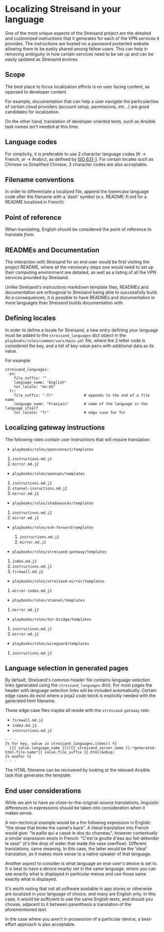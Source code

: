 Localizing Streisand in your language
=====================================

One of the most unique aspects of the Streisand project are the
detailed and customized instructions that it generates for each
of the VPN services it provides. The instructions are hosted
on a password protected website allowing them to be easily shared
among fellow users. This can help in removing ambiguity in how 
certain services need to be set up and can be easily updated as
Streisand evolves.

Scope
-----

The best place to focus localization efforts is on user facing
content, as opposed to developer content.

For example, documentation that can help a user navigate the particularities of certain
cloud providers (account setup, permissions, etc...) are good candidates for localization.

On the other hand, translation of developer oriented texts, such as Ansible 
task names isn't needed at this time.

Language codes
--------------

For simplicity, it is preferable to use 2 character language codes (fr -> French, ar -> Arabic),
as defined by [ISO 631-1](https://en.wikipedia.org/wiki/ISO_639). For certain locales such as
Chinese vs Simplified Chinese, 3 character codes are also acceptable.

Filename conventions
--------------------

In order to differentiate a localized file, append the lowercase language code after the
filename with a 'dash' symbol (e.x. README-fr.md for a README localized in French).

Point of reference
------------------

When translating, English should be considered the point of reference to translate *from*.

READMEs and Documentation
-------------------------

The interaction with Streisand for an end user would be first visiting the project README,
where all the necessary steps one would need to set up their computing environment are
detailed, as well as a listing of all the VPN services provided by Streisand.

Unlike Streisand's instructions markdown template files, READMEs and documentation are
orthogonal to Streisand being able to successfully build. As a consequences, it is possible
to have READMEs and documentation in more languages than Streisand builds documentation with.

Defining locales
----------------

In order to define a locale for Streisand, a new entry defining your language must be
added to the `streisand_languages` dict object in the `playbooks/roles/common/vars/main.yml` file,
where the 2 letter code is considered the key, and a list of key-value pairs with additional data
as its value.

For example:

```
streisand_languages:
  en:
    file_suffix: ""
    language_name: "English"
    tor_locale: "en-US"
  fr:
    file_suffix: "-fr"              # appends to the end of a file name
    language_name: "Français"       # name of the language in the language itself
    tor_locale: "fr"                # edge case for Tor          
```

Localizing gateway instructions
-------------------------------

The following roles contain user instructions that will require translation:

 - `playbooks/roles/openconnect/templates`
  1. `instructions.md.j2`
  1. `mirror.md.j2`

 - `playbooks/roles/openvpn/templates`
  1. `instructions.md.j2`
  1. `stunnel-insructions.md.j2`
  1. `mirror.md.j2`

 - `playbooks/roles/shadowsocks/templates`
  1. `instructions.md.j2`
  1. `mirror.md.j2`

- `playbooks/roles/ssh-forward/templates`
  1. `instructions.md.j2`
  1. `mirror.md.j2`

 - `playbooks/roles/streisand-gateway/templates`
  1. `index.md.j2`
  1. `instructions.md.j2`
  1. `firewall.md.j2`

 - `playbooks/roles/streisand-mirror/templates`
  1. `mirror-index.md.j2`

 - `playbooks/roles/stunnel/templates`
  1. `mirror.md.j2`

 - `playbooks/roles/tor-bridge/templates`
  1. `instructions.md.j2`
  1. `mirror.md.j2`

 - `playbooks/roles/wireguard/templates`
  1. `instructions.md.j2`

Language selection in generated pages
-------------------------------------

By default, Streisand's common header file contains language selection links
(generated using the `streisand_languages` dict). For most pages the header with
language selection links will be included automatically. Certain edge cases 
do exist where a jinja2 code block is explicitly needed with the generated html filename.

These edge case files maybe all reside with the `streisand-gateway` role:

 - `firewall.md.j2`
 - `index.md.j2`
 - `instructions.md.j2`

```
- - -
{% for key, value in streisand_languages.items() %}
  [{{ value.language_name }}]({{ streisand_server_name }}-*generated-html-file-name*{{ value.file_suffix }}.html)&nbsp;
{% endfor %}
- - -
```

The HTML filename can be recovered by looking at the relevant Ansible task that generates the
template.

End user considerations
-----------------------

While we aim to have as-close-to-the-original-source translations, linguistic differences in
expressions should be taken into consideration when it makes sense.

A non-technical example would be a the following
expression in English: "the straw that broke the camel's back".
A literal translation into French
would give: "la paille qui a cassé le dos du chameau", however contextually
a similar expression exists in French: "C'est la goutte d'eau qui fait déborder le vase"
(it's the drop of water that made the vase overflow). Different translations,
same meaning. In this case, the latter would be the 'ideal' translation, as it makes more sense
to a native speaker of that language.

Another aspect to consider is what language an end-user's device is set to.
It is best to have a device nearby set in the same language, where you can see exactly what is
displayed in particular menus and use those same exactly what is displayed.

It's worth noting that not all software available in app stores or otherwise are localized
in your language of choice, and many are English only. In this case, it would be sufficient to use
the same English texts, and should you choose, adjacent to it between parenthesis a translation of
the aforementioned text.

In the case where you aren't in possession of a particular device, a best-effort
approach is also acceptable.
